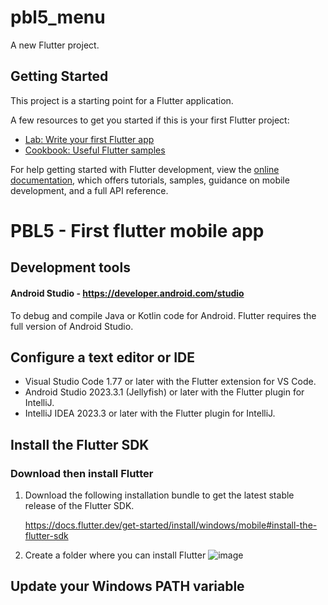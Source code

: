 # pbl5_menu

A new Flutter project.

## Getting Started

This project is a starting point for a Flutter application.

A few resources to get you started if this is your first Flutter project:

- [Lab: Write your first Flutter app](https://docs.flutter.dev/get-started/codelab)
- [Cookbook: Useful Flutter samples](https://docs.flutter.dev/cookbook)

For help getting started with Flutter development, view the
[online documentation](https://docs.flutter.dev/), which offers tutorials,
samples, guidance on mobile development, and a full API reference.

# PBL5 - First flutter mobile app

## Development tools

#### Android Studio  -  https://developer.android.com/studio
To debug and compile Java or Kotlin code for Android. Flutter requires the full version of Android Studio.

## Configure a text editor or IDE
  - Visual Studio Code 1.77 or later with the Flutter extension for VS Code.
  - Android Studio 2023.3.1 (Jellyfish) or later with the Flutter plugin for IntelliJ.
  - IntelliJ IDEA 2023.3 or later with the Flutter plugin for IntelliJ.
## Install the Flutter SDK
### Download then install Flutter

1. Download the following installation bundle to get the latest stable release of the Flutter SDK.
   
   https://docs.flutter.dev/get-started/install/windows/mobile#install-the-flutter-sdk
   
3. Create a folder where you can install Flutter
![image](https://github.com/user-attachments/assets/72f5d5ee-2afb-40dc-92a6-ca7a72cdb715)
   
## Update your Windows PATH variable
